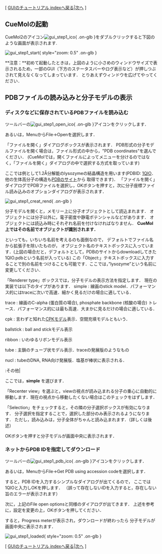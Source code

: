 [ [GUIのチュートリアル indexへ戻る](../../../Documents/GUIのチュートリアル(CueMol2)/)|[次へ](../../../Documents/GUIのチュートリアル(CueMol2)/Step1-2) ]



## CueMolの起動

CueMol2のアイコン![gui_step1_ico](../../../assets/images/Documents/GUIのチュートリアル(CueMol2)/Step1/gui_step1_ico.png){ .on-glb }をダブルクリックすると下図のような画面が表示されます.


![gui_step1_start](../../../assets/images/Documents/GUIのチュートリアル(CueMol2)/Step1/gui_step1_start.png){ style="zoom: 0.5" .on-glb }


**注意：**初めて起動したときは，上図のように小さめのウィンドウサイズで表示されるため，一部のGUI（下方のステータスバーやログ表示など）が押しつぶされて見えなくなってしまっています．
とりあえずウィンドウを広げてやってください．


## PDBファイルの読み込みと分子モデルの表示

### ディスクなどに保存されているPDBファイルを読み込む
ツールバーの![gui_step1_open_ico](../../../assets/images/Documents/GUIのチュートリアル(CueMol2)/Step1/gui_step1_open_ico.png){ .on-glb }アイコンをクリックします．

あるいは，MenuからFile→Openを選択します．

「ファイルを開く」ダイアログボックスが表示されます． PDB形式の分子モデルファイルを開く場合は，ファイル形式の中から，"PDB coordinates"を選んでください． (CueMolでは，開くファイルによってメニューを分けるのではなく，「ファイルを開く」ダイアログの中で選択する方式を取っています)

ここでは例として1.2Å分解能のlysozymeの結晶構造を用います(PDBID:
[1QIO](http://www.rcsb.org/pdb/explore.do?structureId=1qio)．
他の生体高分子の構造も[PDBのサイト](http://www.rcsb.org/pdb/)から
取得できます)．
「ファイルを開く」ダイアログでPDBファイルを選択し，OKボタンを押すと，次に分子座標ファイル読み込みのオプションダイアログが表示されます．


![gui_step1_creat_rend](../../../assets/images/Documents/GUIのチュートリアル(CueMol2)/Step1/gui_step1_creat_rend.png){ .on-glb }


分子モデルを開くと，メモリー上に分子オブジェクトとして読込まれます．
オブジェクトには分子以外に，電子密度や静電ポテンシャルなどがあります．
オブジェクトには読込み時にそれぞれ名前を付けなければなりません．
**CueMol上ではその名前でオブジェクトが識別されます．**

といっても，いちいち名前を考えるのも面倒なので，
デフォルトでファイル名から拡張子を除いたものが，
オブジェクト名のテキストボックスに入っています．(上図の場合だと，デフォルトとして，PDBのサイトからdownloadしてきた1QIO.pdbという名前が入っている)
この「Object:」テキストボックスに入力することで別の名前をつけることも可能です．ここでは，”lysozyme”という名前に変更してください．

「Renderer type」ボックスでは，分子モデルの表示方法を指定します．
現在の実装では以下のタイプがあります．
simple
:   線画のstick model．パフォーマンス的にはtraceに次いで高速．細かく見るだけの場合に適している．

trace
:   線画のC-alpha (蛋白質の場合), phosphate backbone (核酸の場合) トレース．パフォーマンス的には最も高速．大まかに見るだけの場合に適している．

cpk
:   言わずと知れた[CPKモデル](http://en.wikipedia.org/wiki/CPK_model)表示．空間充填モデルともいう．

ballstick
:   ball and stickモデル表示

ribbon
:   いわゆるリボンモデル表示

tube
:   主鎖のチューブ状モデル表示．traceの発展版のようなもの

nucl
:   tubeのDNA, RNA向け発展版．塩基が棒状に表示される．

:その他|

ここでは，**simple** を選びます．

「Recenter view」を選ぶと，viewの視点が読み込まれる分子の重心に自動的に移動します．現在の視点から移動したくない場合はこのチェックをはずします．

「Selection」をチェックすると，その隣の分子選択ボックスが有効になります．
分子選択を指定することで，選択した部分のみ表示されるようになります．
ただし，読み込みは，分子全体がちゃんと読み込まれます．（詳しくは後述）

OKボタンを押すと分子モデルが画面中央に表示されます．

### ネットからPDB IDを指定してダウンロード
ツールバーの![gui_step1_pdb_ico](../../../assets/images/Documents/GUIのチュートリアル(CueMol2)/Step1/gui_step1_pdb_ico.png){ .on-glb }アイコンをクリックします．

あるいは，MenuからFile→Get PDB using accession codeを選択します．

すると，PDB IDを入力するシンプルなダイアログが出てくるので，
ここでは1QIOと入力しOKを押します．
（誤って存在しないIDを入力すると，存在しない旨のエラーが表示されます）

次に，上記のFile open optionsと同様のダイアログが出てきます．
上述を参考に，設定を変更の上，OKボタンを押してください．

すると，Progress meterが表示され，ダウンロードが終わったら
分子モデルが画面中央に表示されます．


![gui_step1_loaded](../../../assets/images/Documents/GUIのチュートリアル(CueMol2)/Step1/gui_step1_loaded.png){ style="zoom: 0.5" .on-glb }


[ [GUIのチュートリアル indexへ戻る](../../../Documents/GUIのチュートリアル(CueMol2)/)|[次へ](../../../Documents/GUIのチュートリアル(CueMol2)/Step1-2) ]